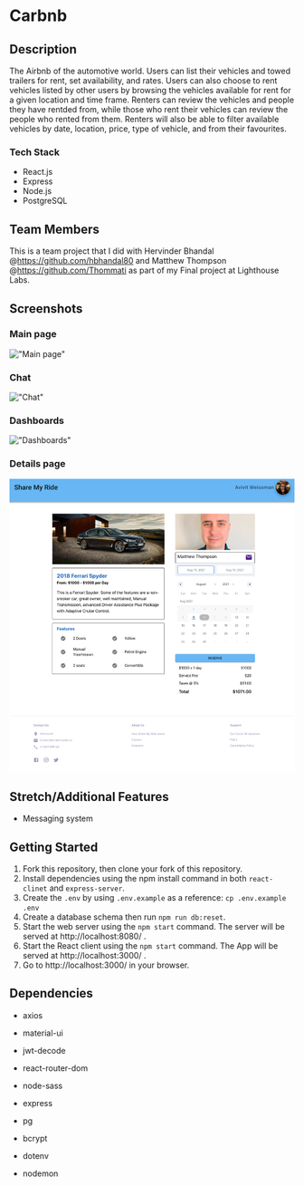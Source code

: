 # Carbnb

## Description

The Airbnb of the automotive world. Users can list their vehicles and towed trailers for rent, set availability, and rates. Users can also choose to rent vehicles listed by other users by browsing the vehicles available for rent for a given location and time frame. Renters can review the vehicles and people they have rentded from, while those who rent their vehicles can review the people who rented from them. Renters will also be able to filter available vehicles by date, location, price, type of vehicle, and from their favourites.

### Tech Stack

- React.js
- Express
- Node.js
- PostgreSQL

## Team Members

This is a team project that I did with Hervinder Bhandal @https://github.com/hbhandal80 and Matthew Thompson @https://github.com/Thommati as part of my Final project at Lighthouse Labs.

## Screenshots

### Main page

!["Main page"](https://github.com/Avivitw/carbnb/blob/main/react-client/docs/main_page.gif?raw=true)

### Chat

!["Chat"](https://github.com/Avivitw/carbnb/blob/main/react-client/docs/Chat.gif?raw=true)

### Dashboards

!["Dashboards"](https://github.com/Avivitw/carbnb/blob/main/react-client/docs/dashboards.gif?raw=true)

### Details page

!["Details page"](https://github.com/Avivitw/carbnb/blob/main/react-client/docs/Screen%20Shot%202021-08-09%20at%2010.42.58%20AM.png?raw=true)

## Stretch/Additional Features

- Messaging system

## Getting Started

1. Fork this repository, then clone your fork of this repository.
2. Install dependencies using the npm install command in both `react-clinet` and `express-server`.
3. Create the `.env` by using `.env.example` as a reference: `cp .env.example .env`
4. Create a database schema then run `npm run db:reset`.
5. Start the web server using the `npm start` command. The server will be served at http://localhost:8080/ .
6. Start the React client using the `npm start` command. The App will be served at http://localhost:3000/ .
7. Go to http://localhost:3000/ in your browser.

## Dependencies

- axios
- material-ui
- jwt-decode
- react-router-dom
- node-sass

- express
- pg
- bcrypt
- dotenv
- nodemon
